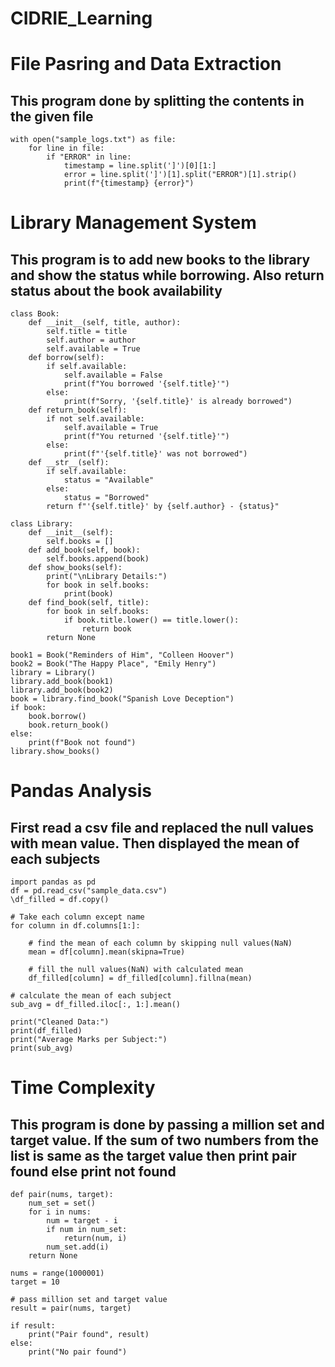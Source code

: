 # CIDRIE_Learning

# File Pasring and Data Extraction
## This program done by splitting the contents in the given file
```
with open("sample_logs.txt") as file:
    for line in file:
        if "ERROR" in line:
            timestamp = line.split(']')[0][1:]
            error = line.split(']')[1].split("ERROR")[1].strip()
            print(f"{timestamp} {error}")
```

# Library Management System
## This program is to add new books to the library and show the status while borrowing. Also return status about the book availability
```
class Book:
    def __init__(self, title, author):
        self.title = title
        self.author = author
        self.available = True
    def borrow(self):
        if self.available:
            self.available = False
            print(f"You borrowed '{self.title}'")
        else:
            print(f"Sorry, '{self.title}' is already borrowed")
    def return_book(self):
        if not self.available:
            self.available = True
            print(f"You returned '{self.title}'")
        else:
            print(f"'{self.title}' was not borrowed")
    def __str__(self):
        if self.available:
            status = "Available"
        else:
            status = "Borrowed"
        return f"'{self.title}' by {self.author} - {status}"

class Library:
    def __init__(self):
        self.books = []
    def add_book(self, book):
        self.books.append(book)
    def show_books(self):
        print("\nLibrary Details:")
        for book in self.books:
            print(book)
    def find_book(self, title):
        for book in self.books:
            if book.title.lower() == title.lower():
                return book
        return None

book1 = Book("Reminders of Him", "Colleen Hoover")
book2 = Book("The Happy Place", "Emily Henry")
library = Library()
library.add_book(book1)
library.add_book(book2)
book = library.find_book("Spanish Love Deception")
if book:
    book.borrow()
    book.return_book()
else:
    print(f"Book not found")
library.show_books()
```

# Pandas Analysis
## First read a csv file and replaced the null values with mean value. Then displayed the mean of each subjects 
```
import pandas as pd
df = pd.read_csv("sample_data.csv")
\df_filled = df.copy()

# Take each column except name
for column in df.columns[1:]:

    # find the mean of each column by skipping null values(NaN)
    mean = df[column].mean(skipna=True)

    # fill the null values(NaN) with calculated mean
    df_filled[column] = df_filled[column].fillna(mean)

# calculate the mean of each subject
sub_avg = df_filled.iloc[:, 1:].mean()

print("Cleaned Data:")
print(df_filled)
print("Average Marks per Subject:")
print(sub_avg)
```
# Time Complexity
## This program is done by passing a million set and target value. If the sum of two numbers from the list is same as the target value then print pair found else print not found
```
def pair(nums, target):
    num_set = set()
    for i in nums:
        num = target - i
        if num in num_set:
            return(num, i)
        num_set.add(i)
    return None

nums = range(1000001)
target = 10

# pass million set and target value
result = pair(nums, target)

if result:
    print("Pair found", result)
else:
    print("No pair found")
```
